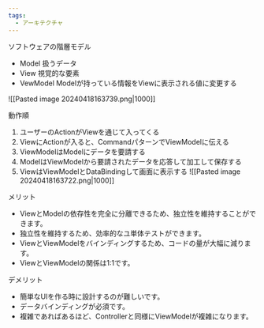 ```yaml
---
tags:
  - アーキテクチャ
---
```

ソフトウェアの階層モデル
- Model
	扱うデータ
- View
	視覚的な要素
- VewModel
	Modelが持っている情報をViewに表示される値に変更する

![[Pasted image 20240418163739.png|1000]]

動作順
1. ユーザーのActionがViewを通じて入ってくる
2. ViewにActionが入ると、CommandパターンでViewModelに伝える
3. ViewModelはModelにデータを要請する
4. ModelはViewModelから要請されたデータを応答して加工して保存する
5. ViewはViewModelとDataBindingして画面に表示する
![[Pasted image 20240418163722.png|1000]]

メリット
- ViewとModelの依存性を完全に分離できるため、独立性を維持することができます。
- 独立性を維持するため、効率的なユ単体テストができます。
- ViewとViewModelをバインディングするため、コードの量が大幅に減ります。
- ViewとViewModelの関係は1:1です。

デメリット
- 簡単なUIを作る時に設計するのが難しいです。
- データバインディングが必須です。
- 複雑であればあるほど、Controllerと同様にViewModelが複雑になります。